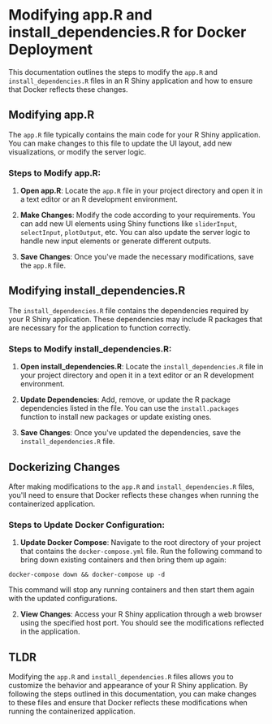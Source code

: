 # Modifying app.R and install_dependencies.R for Docker Deployment

This documentation outlines the steps to modify the `app.R` and `install_dependencies.R` files in an R Shiny application and how to ensure that Docker reflects these changes.



## Modifying app.R

The `app.R` file typically contains the main code for your R Shiny application. You can make changes to this file to update the UI layout, add new visualizations, or modify the server logic.

### Steps to Modify app.R:

1. **Open app.R**: Locate the `app.R` file in your project directory and open it in a text editor or an R development environment.

2. **Make Changes**: Modify the code according to your requirements. You can add new UI elements using Shiny functions like `sliderInput`, `selectInput`, `plotOutput`, etc. You can also update the server logic to handle new input elements or generate different outputs.

3. **Save Changes**: Once you've made the necessary modifications, save the `app.R` file.

## Modifying install_dependencies.R

The `install_dependencies.R` file contains the dependencies required by your R Shiny application. These dependencies may include R packages that are necessary for the application to function correctly.

### Steps to Modify install_dependencies.R:

1. **Open install_dependencies.R**: Locate the `install_dependencies.R` file in your project directory and open it in a text editor or an R development environment.

2. **Update Dependencies**: Add, remove, or update the R package dependencies listed in the file. You can use the `install.packages` function to install new packages or update existing ones.

3. **Save Changes**: Once you've updated the dependencies, save the `install_dependencies.R` file.

## Dockerizing Changes

After making modifications to the `app.R` and `install_dependencies.R` files, you'll need to ensure that Docker reflects these changes when running the containerized application.

### Steps to Update Docker Configuration:

1. **Update Docker Compose**: Navigate to the root directory of your project that contains the `docker-compose.yml` file. Run the following command to bring down existing containers and then bring them up again:

```
docker-compose down && docker-compose up -d
```

This command will stop any running containers and then start them again with the updated configurations.

2. **View Changes**: Access your R Shiny application through a web browser using the specified host port. You should see the modifications reflected in the application.

## TLDR
Modifying the `app.R` and `install_dependencies.R` files allows you to customize the behavior and appearance of your R Shiny application. By following the steps outlined in this documentation, you can make changes to these files and ensure that Docker reflects these modifications when running the containerized application.